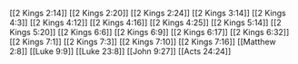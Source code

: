 [[2 Kings 2:14]]
[[2 Kings 2:20]]
[[2 Kings 2:24]]
[[2 Kings 3:14]]
[[2 Kings 4:3]]
[[2 Kings 4:12]]
[[2 Kings 4:16]]
[[2 Kings 4:25]]
[[2 Kings 5:14]]
[[2 Kings 5:20]]
[[2 Kings 6:6]]
[[2 Kings 6:9]]
[[2 Kings 6:17]]
[[2 Kings 6:32]]
[[2 Kings 7:1]]
[[2 Kings 7:3]]
[[2 Kings 7:10]]
[[2 Kings 7:16]]
[[Matthew 2:8]]
[[Luke 9:9]]
[[Luke 23:8]]
[[John 9:27]]
[[Acts 24:24]]
